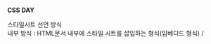 <b>CSS DAY</b> <br>


스타일시트 선언 방식 <br>
내부 방식 : HTML문서 내부에 스타일 시트를 삽입하는 형식(임베디드 형식) / <style> 태그 안에 스타일시트를 명세 <br>
외부 방식 : HTML 문서 외부에 독립된 스타일 시트 파일을 작성하여 연결하는 형식(링크 형식) / <link> 태그를 통해 외부 CSS3 파일을 연결  <br>
인라인 방식 : HTML5 문서 안의 각 엘리먼트에 속성으로 스타일을 끼어 넣는 형식 / HTML5 태그 안에 style 속성을 설정 <br>
임포트 방식 : 스타일시트 안에서 또 다른 스타일 시트 파일을 포함시키는 방식 / 스타일 시트 안에 #@import 규칙을 사용하여 외부 CSS3 파일을 포함 <br>


스타일 적용의 우선 순위 <br>
인라인 방식 > 내부 방식 > 외부 방식 > 임포트 방식 <br>

아이디 선택자 > 클래스 선택자 > 계층 선택자 > 태그 선책자 <br>

==================================================================================

웹의 구동 방식 

 <img width="450" alt="스크린샷 2020-04-14 오전 10 20 57" src="https://user-images.githubusercontent.com/54971846/79175817-ac77f600-7e39-11ea-9253-4fe14674a24b.png"> <br>

<h6>출처 : https://kookyungmin.github.io/server/2018/08/05/s_note_01/</h6>

웹 애플리케이션은 다음과 같이 동작한다. 만약 사용자가 www.kookyoung.com 사이트에 접속을 요청한다고 하면, 
원래는 IP주소로 서버에 접속해야 하지만! 도메인 이름으로도 접속이 가능하다. 
이를 가능하게 해주는 것이 DNS(Domain Name Server)이고, DNS에는 IP와 도메인 네임이 매핑되어 있다.

<h6>ex) 웹 브라우저(Chrome 등)에 사용자가 http://www.koohkyung.com를 입력하면, 웹 브라우저는 dns에 매핑된 Ip주소를 요청하고, dns는 웹브라우저에게 매핑된 IP주소(192.168.0.1)를 전해줍니다.</h6>

참고로 HTTP(Hypertext Transfer Protocol)는 하이퍼텍스트 전송 규약으로 <b>클라이언트와 서버가 서로 통신할 수 있게</b> 하기 위한 언어를 정의하는 어플리케이션 규약 이다. 

DNS 에서 IP주소를 받으면, 웹 브라우저는 Web Server에 IP 주소(192.168.0.1)로 웹 서버에 접속요청을 보냅니다. 
그 요청은 WAS를 거쳐 DB로 이동하고 요청된 파일을 DB에서 가져옵니다!  

그리고 그 파일은 다시 WAS를 거쳐 웹서버를 통해 웹브라우저에게 전달된다. 

<h3>Web Server 와 WAS</h3>

Web Server <br > 
웹 서버는 클라이언트가 웹 브라우저에게 서버에 페이지 요청을 하면 웹 서버에서 요청을 받아 정적 페이지(html .jpeg .css)등을 제공하는 서버이다. 
대표적인 웹 서버에는 Apache, NGINX와 Window 전용 웹 서버인 IIS가 있다. 

WAS(Web Application Sever) 
WAS는 html만으로 할 수 없는 데이터베이스 조회나 다양한 로직처리 같은 동적인 컨텐츠를 제공하기 위해 만들어진 애플리케이션 서버이다. 
대표적인 WAS에는 Tomcat, Jeus, JBoss, Web Sphere가 있다. 

web sever 와 was의 가장 큰 차이는 이 컨테이너 기능이 가능하냐(동적 기능)이다. 


<h2>Spring의 특징</h2>
POJO (Plain Old Java Object) 기반의 구성 

일반적인 Java 코드를 이용해서 객체를 구성하는 방식을 그대로 스프링에서 사용할 수 있다. 
-> 코드를 개발 할 때 개발자가 특정한 라이브러리나 컨테이너의 기술에 종속적이지 않다는 것을 의미 


의존성 주입(DI)를 통한 객체 간의 관계 구성
IoC(Inversion Of Control - 제어의 역행) 이라는 단어 
제어의 역행은 말 그대로 메소드나 객체의 호출작업이 개발자에 의해 결정되는 것이 아니라, 외부에서 결정되는 것을 의미 
이 방식은 대부분의 프레임워크에서 사용하는 방법으로, 개발자는 필요한 부분을 개발해서 끼워 넣기의 형태로 개발하고 실행 

easy ==> 개발자는 프레임 워크에 필요한 부품을 개발하고, 조립하는 방식의 개발을 하고, 최종 호출은 개발자가 아닌 스프링에 의해서 
결정 ! 

AOP 지원
좋은 개발 환경의 중요 원칙은 '개발자가 비즈니스 로직에만 집중 할 수 있게 한다'인데, 스프링은 이러한 환경을 제공한다. 
보안이나 로그 트랜잭션과 같이 비즈니스 로직은 아니지만, 반드시 처리가 필요한 부분을 스프링에서는 cross-concern(횡단 관심사)라고 하며, 

스프링은 이러한 횡단 관심사를 분리해서 제작한다. AOP(Aspect Oriented Programming)은 이러한 횡단 관심사를 모듈로 분리하는 패러다임이다. 

AOP는 AspectJ의 문법을 통해서 작성할 수 있는데, 이를 통해서 개발자는 핵심 비즈니스 로직에만 집중해서 코드를 개발할 수 있게 되었습니다!
